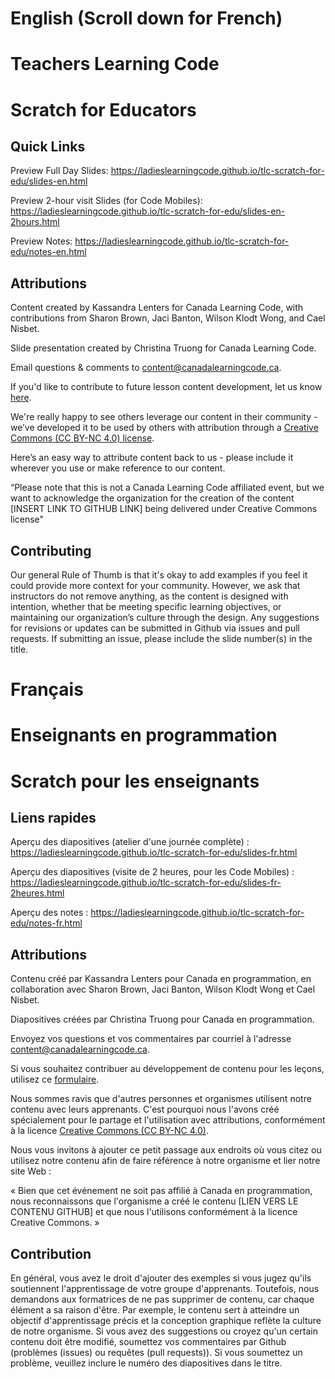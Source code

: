 # English (Scroll down for French)

# Teachers Learning Code
# Scratch for Educators

## Quick Links

Preview Full Day Slides: https://ladieslearningcode.github.io/tlc-scratch-for-edu/slides-en.html

Preview 2-hour visit Slides (for Code Mobiles): https://ladieslearningcode.github.io/tlc-scratch-for-edu/slides-en-2hours.html

Preview Notes: https://ladieslearningcode.github.io/tlc-scratch-for-edu/notes-en.html

## Attributions
Content created by Kassandra Lenters for Canada Learning Code, with contributions from Sharon Brown, Jaci Banton, Wilson Klodt Wong, and Cael Nisbet.

Slide presentation created by Christina Truong for Canada Learning Code.

Email questions & comments to [content@canadalearningcode.ca](mailto:content@canadalearningcode.ca).

If you'd like to contribute to future lesson content development, let us know [here](https://docs.google.com/forms/d/e/1FAIpQLSfJ8NSMKVAmzpdn3EAymxCbDDz3XZPxyDdmtQ87GECuvXzzDQ/viewform).

We're really happy to see others leverage our content in their community - we’ve developed it to be used by others with attribution through a [Creative Commons (CC BY-NC 4.0) license](https://creativecommons.org/licenses/by-nc/4.0/).

Here’s an easy way to attribute content back to us - please include it wherever you use or make reference to our content.

“Please note that this is not a Canada Learning Code affiliated event, but we want to acknowledge the organization for the creation of the content [INSERT LINK TO GITHUB LINK] being delivered under Creative Commons license"

## Contributing

Our general Rule of Thumb is that it's okay to add examples if you feel it could provide more context for your community. However, we ask that instructors do not remove anything, as the content is designed with intention, whether that be meeting specific learning objectives, or maintaining our organization’s culture through the design.  Any suggestions for revisions or updates can be submitted in Github via issues and pull requests. If submitting an issue, please include the slide number(s) in the title.

# Français

# Enseignants en programmation
# Scratch pour les enseignants

## Liens rapides

Aperçu des diapositives (atelier d'une journée complète) : https://ladieslearningcode.github.io/tlc-scratch-for-edu/slides-fr.html

Aperçu des diapositives (visite de 2 heures, pour les Code Mobiles) : https://ladieslearningcode.github.io/tlc-scratch-for-edu/slides-fr-2heures.html

Aperçu des notes : https://ladieslearningcode.github.io/tlc-scratch-for-edu/notes-fr.html

## Attributions
Contenu créé par Kassandra Lenters pour Canada en programmation, en collaboration avec Sharon Brown, Jaci Banton, Wilson Klodt Wong et Cael Nisbet.

Diapositives créées par Christina Truong pour Canada en programmation.

Envoyez vos questions et vos commentaires par courriel à l'adresse [content@canadalearningcode.ca](mailto:content@canadalearningcode.ca).

Si vous souhaitez contribuer au développement de contenu pour les leçons, utilisez ce [formulaire](https://docs.google.com/forms/d/e/1FAIpQLSfJ8NSMKVAmzpdn3EAymxCbDDz3XZPxyDdmtQ87GECuvXzzDQ/viewform).

Nous sommes ravis que d'autres personnes et organismes utilisent notre contenu avec leurs apprenants. C'est pourquoi nous l'avons créé spécialement pour le partage et l'utilisation avec attributions, conformément à la licence [Creative Commons (CC BY-NC 4.0)](https://creativecommons.org/licenses/by-nc/4.0/).

Nous vous invitons à ajouter ce petit passage aux endroits où vous citez ou utilisez notre contenu afin de faire référence à notre organisme et lier notre site Web :

« Bien que cet événement ne soit pas affilié à Canada en programmation, nous reconnaissons que l'organisme a créé le contenu [LIEN VERS LE CONTENU GITHUB] et que nous l'utilisons conformément à la licence Creative Commons. »

## Contribution

En général, vous avez le droit d'ajouter des exemples si vous jugez qu'ils soutiennent l'apprentissage de votre groupe d'apprenants. Toutefois, nous demandons aux formatrices de ne pas supprimer de contenu, car chaque élément a sa raison d'être. Par exemple, le contenu sert à atteindre un objectif d'apprentissage précis et la conception graphique reflète la culture de notre organisme. Si vous avez des suggestions ou croyez qu'un certain contenu doit être modifié, soumettez vos commentaires par Github (problèmes (issues) ou requêtes (pull requests)). Si vous soumettez un problème, veuillez inclure le numéro des diapositives dans le titre.
